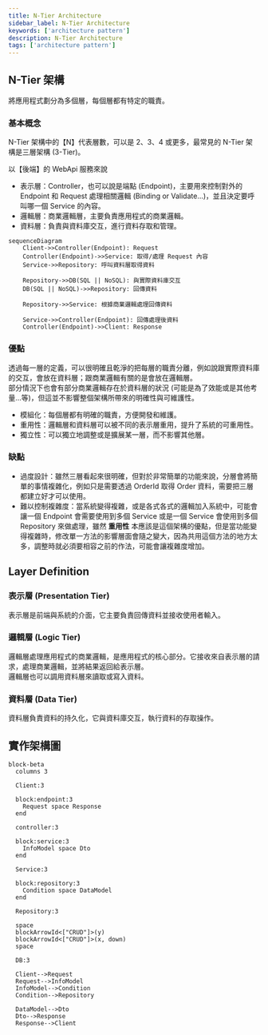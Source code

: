 ```yaml
---
title: N-Tier Architecture
sidebar_label: N-Tier Architecture
keywords: ['architecture pattern']
description: N-Tier Architecture
tags: ['architecture pattern']
---
```


## N-Tier 架構
將應用程式劃分為多個層，每個層都有特定的職責。

### 基本概念
N-Tier 架構中的【N】代表層數，可以是 2、3、4 或更多，最常見的 N-Tier 架構是三層架構 (3-Tier)。

以【後端】的 WebApi 服務來說
- 表示層：Controller，也可以說是端點 (Endpoint)，主要用來控制對外的 Endpoint 和 Request 處理相關邏輯 (Binding or Validate...)，並且決定要呼叫哪一個 Service 的內容。
- 邏輯層：商業邏輯層，主要負責應用程式的商業邏輯。
- 資料層：負責與資料庫交互，進行資料存取和管理。

```mermaid
sequenceDiagram
    Client->>Controller(Endpoint): Request
    Controller(Endpoint)->>Service: 取得/處理 Request 內容
    Service->>Repository: 呼叫資料層取得資料

    Repository->>DB(SQL || NoSQL): 與實際資料庫交互
    DB(SQL || NoSQL)->>Repository: 回傳資料

    Repository->>Service: 根據商業邏輯處理回傳資料

    Service->>Controller(Endpoint): 回傳處理後資料
    Controller(Endpoint)->>Client: Response
```

### 優點
透過每一層的定義，可以很明確且乾淨的把每層的職責分離，例如說跟實際資料庫的交互，會放在資料層；跟商業邏輯有關的是會放在邏輯層。  
部分情況下也會有部分商業邏輯存在於資料層的狀況 (可能是為了效能或是其他考量...等)，但這並不影響整個架構所帶來的明確性與可維護性。

- 模組化：每個層都有明確的職責，方便開發和維護。
- 重用性：邏輯層和資料層可以被不同的表示層重用，提升了系統的可重用性。
- 獨立性：可以獨立地調整或是擴展某一層，而不影響其他層。

### 缺點
- 過度設計：雖然三層看起來很明確，但對於非常簡單的功能來說，分層會將簡單的事情複雜化，例如只是需要透過 OrderId 取得 Order 資料，需要把三層都建立好才可以使用。
- 難以控制複雜度：當系統變得複雜，或是各式各式的邏輯加入系統中，可能會讓一個 Endpoint 會需要使用到多個 Service 或是一個 Service 會使用到多個 Repository 來做處理，雖然 **重用性** 本應該是這個架構的優點，但是當功能變得複雜時，修改單一方法的影響層面會隨之變大，因為共用這個方法的地方太多，調整時就必須要相容之前的作法，可能會讓複雜度增加。

## Layer Definition

### 表示層 (Presentation Tier)
表示層是前端與系統的介面，它主要負責回傳資料並接收使用者輸入。

### 邏輯層 (Logic Tier)
邏輯層處理應用程式的商業邏輯，是應用程式的核心部分。它接收來自表示層的請求，處理商業邏輯，並將結果返回給表示層。  
邏輯層也可以調用資料層來讀取或寫入資料。

### 資料層 (Data Tier)
資料層負責資料的持久化，它與資料庫交互，執行資料的存取操作。

## 實作架構圖
```mermaid
block-beta
  columns 3

  Client:3

  block:endpoint:3
    Request space Response 
  end
  
  controller:3

  block:service:3
    InfoModel space Dto
  end

  Service:3

  block:repository:3
    Condition space DataModel
  end

  Repository:3

  space   
  blockArrowId<["CRUD"]>(y)
  blockArrowId<["CRUD"]>(x, down)
  space
  
  DB:3

  Client-->Request
  Request-->InfoModel
  InfoModel-->Condition
  Condition-->Repository

  DataModel-->Dto
  Dto-->Response
  Response-->Client
```